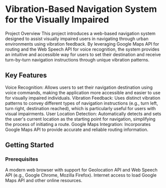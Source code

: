 # Vibration-Based Navigation System for the Visually Impaired
Project Overview
This project introduces a web-based navigation system designed to assist visually impaired users in navigating through urban environments using vibration feedback. By leveraging Google Maps API for routing and the Web Speech API for voice recognition, the system provides an intuitive and accessible way for users to set their destination and receive turn-by-turn navigation instructions through unique vibration patterns.

## Key Features
Voice Recognition: Allows users to set their navigation destination using voice commands, making the application more accessible and easier to use for visually impaired individuals.
Vibration Feedback: Uses distinct vibration patterns to convey different types of navigation instructions (e.g., turn left, turn right, destination reached), which is particularly useful for users with visual impairments.
User Location Detection: Automatically detects and sets the user's current location as the starting point for navigation, simplifying the process of initiating a route.
Google Maps Integration: Incorporates Google Maps API to provide accurate and reliable routing information.

## Getting Started
### Prerequisites
A modern web browser with support for Geolocation API and Web Speech API (e.g., Google Chrome, Mozilla Firefox).
Internet access to load Google Maps API and other online resources.
